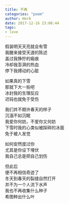 ```yaml
---
title: 不再
categories: "poem"
author: Herb
date: 2017-12-16 23:08:44
tags: 
- love
---
```

假装明天天亮就会有雪\
我醒来接受天道的陈述\
盖过我狰狞的瘢痕\
冷却我澎湃的热血\
停下我搏动的心脏

如果真的下雪\
那就下大一些吧\
冰封我的生理反应\
迟钝也就免于受伤

我们并不期许春天的样子\
沉湎不如沉眠\
我爱你何妨，不爱你又何妨\
下雪时我的心类似被踩碎的冰面\
免于被人发觉

如何安然度过你\
尤其是你设下埋伏\
我自己总是把自己划伤

但此后\
便不再相信奇迹了\
冬天到春天的裂缝自然打开\
并不为一个人流下水声\
我也不再收集什么种子\
希图种出什么叶